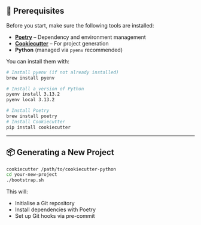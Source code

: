 ## 🚀 Prerequisites

Before you start, make sure the following tools are installed:

- **[Poetry](https://python-poetry.org/docs/#installation)** – Dependency and environment management
- **[Cookiecutter](https://cookiecutter.readthedocs.io/en/stable/installation.html)** – For project generation
- **Python** (managed via `pyenv` recommended)

You can install them with:

```bash
# Install pyenv (if not already installed)
brew install pyenv

# Install a version of Python
pyenv install 3.13.2
pyenv local 3.13.2

# Install Poetry
brew install poetry
# Install Cookiecutter
pip install cookiecutter
```

---

## 📦 Generating a New Project

```bash
cookiecutter /path/to/cookiecutter-python
cd your-new-project
./bootstrap.sh
```

This will:
- Initialise a Git repository
- Install dependencies with Poetry
- Set up Git hooks via pre-commit
